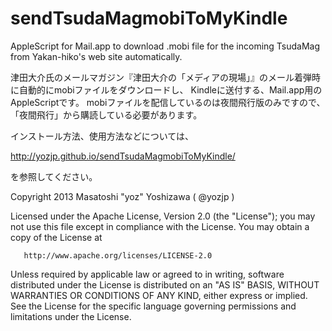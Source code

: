 sendTsudaMagmobiToMyKindle
==========================

AppleScript for Mail.app to download .mobi file for the incoming TsudaMag from Yakan-hiko's web site automatically.

津田大介氏のメールマガジン『津田大介の「メディアの現場」』のメール着弾時に自動的にmobiファイルをダウンロードし、
Kindleに送付する、Mail.app用のAppleScriptです。
mobiファイルを配信しているのは夜間飛行版のみですので、「夜間飛行」から購読している必要があります。

インストール方法、使用方法などについては、

http://yozjp.github.io/sendTsudaMagmobiToMyKindle/

を参照してください。


Copyright 2013 Masatoshi "yoz" Yoshizawa ( @yozjp )

   Licensed under the Apache License, Version 2.0 (the "License");
   you may not use this file except in compliance with the License.
   You may obtain a copy of the License at

       http://www.apache.org/licenses/LICENSE-2.0

   Unless required by applicable law or agreed to in writing, software
   distributed under the License is distributed on an "AS IS" BASIS,
   WITHOUT WARRANTIES OR CONDITIONS OF ANY KIND, either express or implied.
   See the License for the specific language governing permissions and
   limitations under the License.
